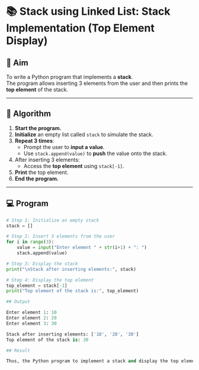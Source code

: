 # 📚 Stack using Linked List: Stack Implementation (Top Element Display)

## 🎯 Aim

To write a Python program that implements a **stack**.  
The program allows inserting 3 elements from the user and then prints the **top element** of the stack.

---

## 🧠 Algorithm

1. **Start the program.**
2. **Initialize** an empty list called `stack` to simulate the stack.
3. **Repeat 3 times**:
   - Prompt the user to **input a value**.
   - Use `stack.append(value)` to **push** the value onto the stack.
4. After inserting 3 elements:
   - Access the **top element** using `stack[-1]`.
5. **Print** the top element.
6. **End the program.**

---

## 💻 Program
```python
# Step 1: Initialize an empty stack
stack = []

# Step 2: Insert 3 elements from the user
for i in range(3):
    value = input("Enter element " + str(i+1) + ": ")
    stack.append(value)

# Step 3: Display the stack
print("\nStack after inserting elements:", stack)

# Step 4: Display the top element
top_element = stack[-1]
print("Top element of the stack is:", top_element)

## Output

Enter element 1: 10
Enter element 2: 20
Enter element 3: 30

Stack after inserting elements: ['10', '20', '30']
Top element of the stack is: 30

## Result

Thus, the Python program to implement a stack and display the top element was successfully executed.
